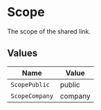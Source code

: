 # Scope

The scope of the shared link.


## Values

| Name           | Value          |
| -------------- | -------------- |
| `ScopePublic`  | public         |
| `ScopeCompany` | company        |